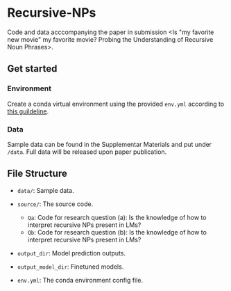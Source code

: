 # Recursive-NPs
Code and data acccompanying the paper in submission <Is "my favorite new movie" my favorite movie? Probing the Understanding of Recursive Noun Phrases>.

## Get started

### Environment

Create a conda virtual environment using the provided `env.yml` according to [this guildeline](https://docs.conda.io/projects/conda/en/latest/user-guide/tasks/manage-environments.html#creating-an-environment-from-an-environment-yml-file).

### Data

Sample data can be found in the Supplementar Materials and put under `/data`. Full data will be released upon paper publication.

## File Structure

- `data/`: Sample data.
    	
- `source/`: The source code.
    - `Qa`: Code for research question (a): Is the knowledge of how to interpret recursive NPs present in LMs?
    - `Qb`: Code for research question (b): Is the knowledge of how to interpret recursive NPs present in LMs?

- `output_dir`: Model prediction outputs.

- `output_model_dir`: Finetuned models.

- `env.yml`: The conda environment config file.
